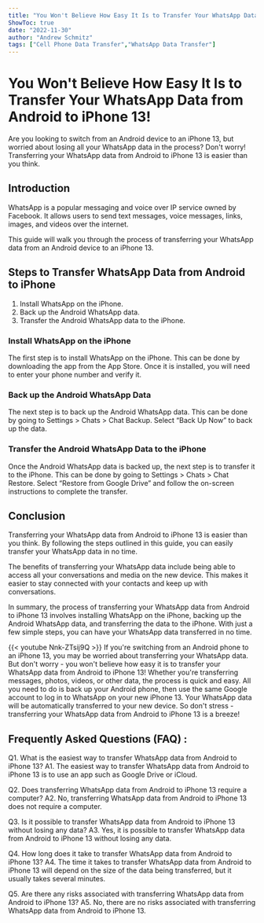 ```yaml
---
title: "You Won't Believe How Easy It Is to Transfer Your WhatsApp Data from Android to iPhone 13!"
ShowToc: true 
date: "2022-11-30"
author: "Andrew Schmitz" 
tags: ["Cell Phone Data Transfer","WhatsApp Data Transfer"]
---
```

# You Won't Believe How Easy It Is to Transfer Your WhatsApp Data from Android to iPhone 13!

Are you looking to switch from an Android device to an iPhone 13, but worried about losing all your WhatsApp data in the process? Don't worry! Transferring your WhatsApp data from Android to iPhone 13 is easier than you think. 

## Introduction 

WhatsApp is a popular messaging and voice over IP service owned by Facebook. It allows users to send text messages, voice messages, links, images, and videos over the internet. 

This guide will walk you through the process of transferring your WhatsApp data from an Android device to an iPhone 13. 

## Steps to Transfer WhatsApp Data from Android to iPhone 

1. Install WhatsApp on the iPhone. 
2. Back up the Android WhatsApp data. 
3. Transfer the Android WhatsApp data to the iPhone. 

### Install WhatsApp on the iPhone 

The first step is to install WhatsApp on the iPhone. This can be done by downloading the app from the App Store. Once it is installed, you will need to enter your phone number and verify it. 

### Back up the Android WhatsApp Data 

The next step is to back up the Android WhatsApp data. This can be done by going to Settings > Chats > Chat Backup. Select “Back Up Now” to back up the data. 

### Transfer the Android WhatsApp Data to the iPhone 

Once the Android WhatsApp data is backed up, the next step is to transfer it to the iPhone. This can be done by going to Settings > Chats > Chat Restore. Select “Restore from Google Drive” and follow the on-screen instructions to complete the transfer. 

## Conclusion 

Transferring your WhatsApp data from Android to iPhone 13 is easier than you think. By following the steps outlined in this guide, you can easily transfer your WhatsApp data in no time. 

The benefits of transferring your WhatsApp data include being able to access all your conversations and media on the new device. This makes it easier to stay connected with your contacts and keep up with conversations. 

In summary, the process of transferring your WhatsApp data from Android to iPhone 13 involves installing WhatsApp on the iPhone, backing up the Android WhatsApp data, and transferring the data to the iPhone. With just a few simple steps, you can have your WhatsApp data transferred in no time.

{{< youtube Nnk-ZTsij9Q >}} 
If you're switching from an Android phone to an iPhone 13, you may be worried about transferring your WhatsApp data. But don't worry - you won't believe how easy it is to transfer your WhatsApp data from Android to iPhone 13! Whether you're transferring messages, photos, videos, or other data, the process is quick and easy. All you need to do is back up your Android phone, then use the same Google account to log in to WhatsApp on your new iPhone 13. Your WhatsApp data will be automatically transferred to your new device. So don't stress - transferring your WhatsApp data from Android to iPhone 13 is a breeze!

## Frequently Asked Questions (FAQ) :
Q1. What is the easiest way to transfer WhatsApp data from Android to iPhone 13?
A1. The easiest way to transfer WhatsApp data from Android to iPhone 13 is to use an app such as Google Drive or iCloud.

Q2. Does transferring WhatsApp data from Android to iPhone 13 require a computer?
A2. No, transferring WhatsApp data from Android to iPhone 13 does not require a computer.

Q3. Is it possible to transfer WhatsApp data from Android to iPhone 13 without losing any data?
A3. Yes, it is possible to transfer WhatsApp data from Android to iPhone 13 without losing any data.

Q4. How long does it take to transfer WhatsApp data from Android to iPhone 13?
A4. The time it takes to transfer WhatsApp data from Android to iPhone 13 will depend on the size of the data being transferred, but it usually takes several minutes.

Q5. Are there any risks associated with transferring WhatsApp data from Android to iPhone 13?
A5. No, there are no risks associated with transferring WhatsApp data from Android to iPhone 13.



